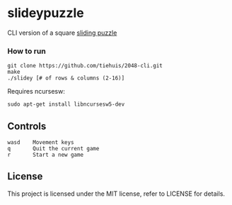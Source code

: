 # slideypuzzle

CLI version of a square [sliding puzzle](https://en.wikipedia.org/wiki/Sliding_puzzle)

### How to run
    git clone https://github.com/tiehuis/2048-cli.git
    make
    ./slidey [# of rows & columns (2-16)]

Requires ncursesw:

```
sudo apt-get install libncursesw5-dev
```

## Controls
    wasd    Movement keys
    q       Quit the current game
    r       Start a new game

## License

This project is licensed under the MIT license, refer to LICENSE for details.
